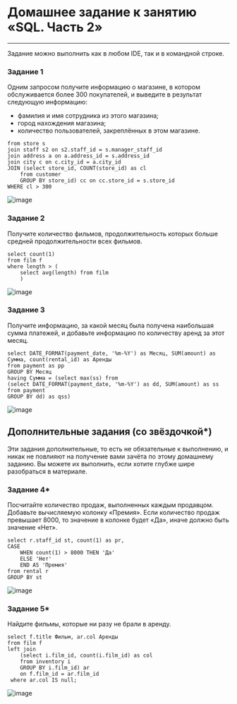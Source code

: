 # Домашнее задание к занятию «SQL. Часть 2»

---

Задание можно выполнить как в любом IDE, так и в командной строке.

### Задание 1

Одним запросом получите информацию о магазине, в котором обслуживается более 300 покупателей, и выведите в результат следующую информацию: 
- фамилия и имя сотрудника из этого магазина;
- город нахождения магазина;
- количество пользователей, закреплённых в этом магазине.
```select s.store_id Магазин, concat(s2.last_name, " ",s2.first_name) Продавец, c.city Город, cl Клиенты  
from store s 
join staff s2 on s2.staff_id = s.manager_staff_id
join address a on a.address_id = s.address_id 
join city c on c.city_id = a.city_id
JOIN (select store_id, COUNT(store_id) as cl
	from customer
	GROUP BY store_id) cc on cc.store_id = s.store_id
WHERE cl > 300
```
![image](https://github.com/SergeySS72/hometasks/assets/134854727/1640e254-612b-4039-bdf2-801a768a70ee)

### Задание 2

Получите количество фильмов, продолжительность которых больше средней продолжительности всех фильмов.
```
select count(1)  
from film f
where length > (
	select avg(length) from film
	)
```
  ![image](https://github.com/SergeySS72/hometasks/assets/134854727/7de7c9c6-4bc4-4e0f-a6a9-dd475ac43d20)

### Задание 3

Получите информацию, за какой месяц была получена наибольшая сумма платежей, и добавьте информацию по количеству аренд за этот месяц.
```
select DATE_FORMAT(payment_date, '%m-%Y') as Месяц, SUM(amount) as Сумма, count(rental_id) as Аренды
from payment as pp
GROUP BY Месяц
having Сумма = (select max(ss) from 
(select DATE_FORMAT(payment_date, '%m-%Y') as dd, SUM(amount) as ss 
from payment
GROUP BY dd) as qss)
```
 ![image](https://github.com/SergeySS72/hometasks/assets/134854727/7b9cc6d0-61e2-41d5-a2c7-45f763924147)
 
## Дополнительные задания (со звёздочкой*)
Эти задания дополнительные, то есть не обязательные к выполнению, и никак не повлияют на получение вами зачёта по этому домашнему заданию. Вы можете их выполнить, если хотите глубже шире разобраться в материале.

### Задание 4*

Посчитайте количество продаж, выполненных каждым продавцом. Добавьте вычисляемую колонку «Премия». Если количество продаж превышает 8000, то значение в колонке будет «Да», иначе должно быть значение «Нет».
```
select r.staff_id st, count(1) as pr,
CASE
	WHEN count(1) > 8000 THEN 'Да'
	ELSE 'Нет'
	END AS 'Премия'
from rental r 
GROUP BY st
```
  ![image](https://github.com/SergeySS72/hometasks/assets/134854727/9745fc66-a401-421f-951e-5960c93901c2)
   
### Задание 5*

Найдите фильмы, которые ни разу не брали в аренду.
```
select f.title Фильм, ar.col Аренды
from film f
left join 
	(select i.film_id, count(i.film_id) as col
	from inventory i 
	GROUP BY i.film_id) ar
	on f.film_id = ar.film_id
 where ar.col IS null;
```
  ![image](https://github.com/SergeySS72/hometasks/assets/134854727/93187ad1-2586-44c7-bc1e-353e80a684a8)
